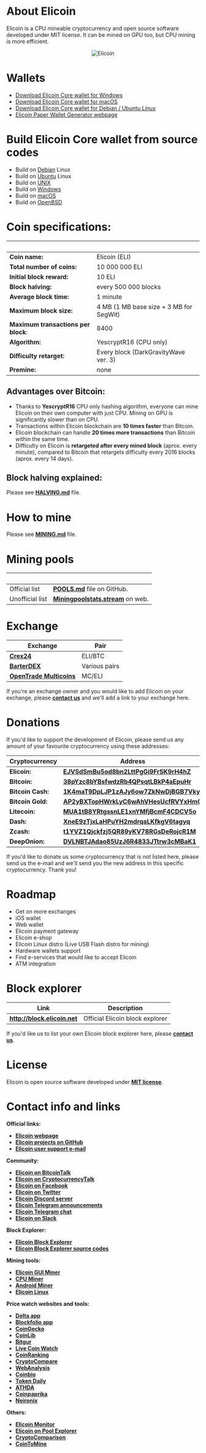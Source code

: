 # About Elicoin
Elicoin is a CPU mineable cryptocurrency and open source software developed under MIT license. It can be mined on GPU too, but CPU mining is more efficient.

<p align="center">
 <img src="https://elicoin.net/img/logobig.png" alt="Elicoin">
</p>

# Wallets
- [Download Elicoin Core wallet for Windows](https://github.com/elicoin/elicoin/releases/)
- [Download Elicoin Core wallet for macOS](https://github.com/elicoin/elicoin/releases/)
- [Download Elicoin Core wallet for Debian / Ubuntu Linux](https://github.com/elicoin/elicoin/releases/)
- [Elicoin Paper Wallet Generator webpage](https://paper.elicoin.net)

# Build Elicoin Core wallet from source codes

- Build on [Debian](./doc/build-debian.md) Linux
- Build on [Ubuntu](./doc/build-ubuntu.md) Linux
- Build on [UNIX](./doc/build-unix.md)
- Build on [Windows](./doc/build-windows.md)
- Build on [macOS](./doc/build-osx.md)
- Build on [OpenBSD](./doc/build-openbsd.md)

# Coin specifications:
&nbsp; | &nbsp;
------ | ------
**Coin name:** | Elicoin (ELI)
**Total number of coins:** | 10 000 000 ELI
**Initial block reward:** | 10 ELI
**Block halving:** | every 500 000 blocks
**Average block time:** | 1 minute
**Maximum block size:** | 4 MB (1 MB base size + 3 MB for SegWit)
**Maximum transactions per block**: | 8400
**Algorithm:** | YescryptR16 (CPU only)
**Difficulty retarget:** | Every block (DarkGravityWave ver. 3)
**Premine:** | none

## Advantages over Bitcoin:

- Thanks to **YescryptR16** CPU only hashing algorithm, everyone can mine Elicoin on their own computer with just CPU. Mining on GPU is significantly slower than on CPU.
- Transactions within Elicoin blockchain are **10 times faster** than Bitcoin.
- Elicoin blockchain can handle **20 times more transactions** than Bitcoin within the same time.
- Difficulty on Elicoin is **retargeted after every mined block** (aprox. every minute), compared to Bitcoin that retargets difficulty every 2016 blocks (aprox. every 14 days).

## Block halving explained:

Please see [**HALVING.md**](./HALVING.md) file.

# How to mine

Please see [**MINING.md**](./MINING.md) file.

# Mining pools
&nbsp; | &nbsp;
------ | ------
Official list | [**POOLS.md**](./POOLS.md) file on GitHub.
Unofficial list | [**Miningpoolstats.stream**](https://miningpoolstats.stream/elicoin) on web.

# Exchange
Exchange | Pair
-------- | ----
[**Crex24**](https://crex24.com/exchange/ELI-BTC) | ELI/BTC
[**BarterDEX**](https://github.com/KomodoPlatform/BarterDEX/releases/) | Various pairs
[**OpenTrade Multicoins**](https://trade.multicoins.org/market/MC-ELI) | MC/ELI

If you're an exchange owner and you would like to add Elicoin on your exchange, please [**contact us**](./README.md#contact-info-and-links) and we'll add a link to your exchange here.

# Donations
If you'd like to support the development of Elicoin, please send us any amount of your favourite cryptocurrency using these addresses:

Cryptocurrency | Address
-------------- | -------
**Elicoin:** | [**EJVSdSmBu5od8bn2LttPgGi9FrSK9rH4hZ**]()
**Bitcoin:** | [**38pYzc8bYBsfwdzRb4QPsqtLBkP4aEpuHr**](https://blockchain.info/address/38pYzc8bYBsfwdzRb4QPsqtLBkP4aEpuHr)
**Bitcoin Cash:** | [**1K4maT9DpLJP1zAJy6ow7ZkNwDjBGB7Vky**](https://blockchair.com/search?q=1K4maT9DpLJP1zAJy6ow7ZkNwDjBGB7Vky)
**Bitcoin Gold:** | [**AP2yBXTopHWrkLyC6wAhVHesUcfRVYxHmQ**](https://btgexplorer.com/address/AP2yBXTopHWrkLyC6wAhVHesUcfRVYxHmQ)
**Litecoin:** | [**MUA1tB8YRtgssnLE1xnYMfjBcmF4CDCV5o**](https://ltc-bitcore1.trezor.io/address/MUA1tB8YRtgssnLE1xnYMfjBcmF4CDCV5o)
**Dash:** | [**XneE9zTjxLaHPuYH2mdrqaLKfkgV6tagyq**](https://explorer.dash.org/address/XneE9zTjxLaHPuYH2mdrqaLKfkgV6tagyq)
**Zcash:** | [**t1YVZ1Qjckfzj5QR89yKV78RGsDeRojcR1M**](https://explorer.zcha.in/accounts/t1YVZ1Qjckfzj5QR89yKV78RGsDeRojcR1M)
**DeepOnion:** | [**DVLNBTJAdao85UzJ6R4833JTtrw3cMBaK1**](http://explorer.deeponion.org/address/DVLNBTJAdao85UzJ6R4833JTtrw3cMBaK1)

If you'd like to donate us some cryptocurrency that is not listed here, please send us the e-mail and we'll send you the new address in this specific cryptocurrency. Thank you!

# Roadmap

- Get on more exchanges
- iOS wallet
- Web wallet
- Elicoin payment gateway
- Elicoin e-shop
- Elicoin Linux distro (Live USB Flash distro for mining)
- Hardware wallets support
- Find e-services that would like to accept Elicoin
- ATM integration


# Block explorer

Link | Description
---- | -----------
**http://block.elicoin.net** | Official Elicoin block explorer

If you'd like us to list your own Elicoin block explorer here, please [**contact us**](./README.md#contact-info-and-links).

# License

Elicoin is open source software developed under [**MIT license**](./LICENSE).

# Contact info and links

**Official links:**
- [**Elicoin webpage**](https://elicoin.net)
- [**Elicoin projects on GitHub**](https://github.com/elicoin)
- [**Elicoin user support e-mail**](mailto:info@elicoin.net)

**Community:**
- [**Elicoin on BitcoinTalk**](https://bitcointalk.org/index.php?topic=3028302)
- [**Elicoin on CryptocurrencyTalk**](https://cryptocurrencytalk.com/topic/98937-anneli-elicoin-cpu-mining-only-exchange-available/)
- [**Elicoin on Facebook**](https://www.facebook.com/elicoin.net/)
- [**Elicoin on Twitter**](https://twitter.com/elicoin)
- [**Elicoin Discord server**](https://discord.gg/cv77fUp)
- [**Elicoin Telegram announcements**](http://t.me/elicoin)
- [**Elicoin Telegram chat**](http://t.me/elicoin_chat)
- [**Elicoin on Slack**](https://join.slack.com/t/elicoin/shared_invite/enQtMzQ2OTExMDMwOTE0LWFkNjBjMTBhMmRhNGFmZWM2YjdjOTBlNzdmODYxNDE5Y2JhMTU2ZDVmZTdkYjJiOWI3ZGMxYWY5MzJmNzAxNDQ)

**Block Explorer:**
- [**Elicoin Block Explorer**](http://block.elicoin.net)
- [**Elicoin Block Explorer source codes**](https://github.com/elicoin/elicoin-block-explorer)

**Mining tools:**
- [**Elicoin GUI Miner**](https://github.com/elicoin/elicoin-gui-miner/)
- [**CPU Miner**](https://github.com/JayDDee/cpuminer-opt)
- [**Android Miner**](https://play.google.com/store/apps/details?id=com.aaminer.miner)
- [**Elicoin Linux**](https://github.com/elicoin/elicoin-linux)

**Price watch websites and tools:**
- [**Delta app**](https://getdelta.io/)
- [**Blockfolio app**](https://blockfolio.com/)
- [**CoinGecko**](https://www.coingecko.com/en/coins/elicoin)
- [**CoinLib**](https://coinlib.io/coin/ELI2/Elicoin)
- [**Bitgur**](https://bitgur.com/coin/ELI2)
- [**Live Coin Watch**](https://www.livecoinwatch.com/price/Elicoin-ELI)
- [**CoinRanking**](https://coinranking.com/coin/elicoin-eli)
- [**CryptoCompare**](https://www.cryptocompare.com/coins/elistar/overview)
- [**WebAnalysis**](https://awebanalysis.com/en/coin-details/elicoin-eli/technology/)
- [**Coinbio**](https://coinbio.com/elicoin-eli*/)
- [**Token Daily**](https://www.tokendaily.co/elicoin)
- [**ATHDA**](https://athda.com/coin/elicoin)
- [**Coinpaprika**](https://coinpaprika.com/coin/eli-elicoin/)
- [**Neironix**](https://neironix.io/cryptocurrency/elicoin)

**Others:**
- [**Elicoin Monitor**](http://crypto.febet.cz/eli/)
- [**Elicoin on Pool Explorer**](https://poolexplorer.com/coin/3654)
- [**CryptoComparison**](https://cryptocomparison.online/list-of-all-cryptocurrencies/)
- [**CoinToMine**](https://cointomine.today/calculator/coin/ELI/)
